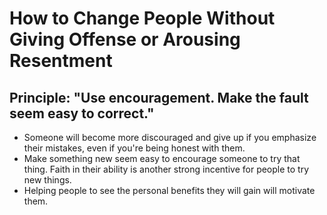 # How to Change People Without Giving Offense or Arousing Resentment #

## Principle: "Use encouragement. Make the fault seem easy to correct." ##

- Someone will become more discouraged and give up if you emphasize their mistakes, even if you're being honest with them. 
- Make something new seem easy to encourage someone to try that thing. Faith in their ability is another strong incentive for people to try new things. 
- Helping people to see the personal benefits they will gain will motivate them. 
